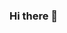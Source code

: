### Hi there 👋

<!--
**Usualjain/usualjain** is a ✨ _special_ ✨ repository because its `README.md` (this file) appears on your GitHub profile.

Here are some ideas to get you started:

- 🔭 I’m currently working on DSa...
- 🌱 I’m currently learning Full Stack Development ...
- 👯 I’m looking to collaborate on Projects related to Development...
- 🤔 I’m looking for help with ...
- 💬 Ask me about ...
- 📫 How to reach me: mail me at ujjwaljain.u40@gmail.com...
- 😄 Pronouns: ...
- ⚡ Fun fact: ...
-->
